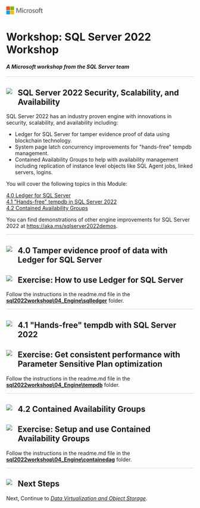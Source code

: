 ![](./graphics/microsoftlogo.png)

# Workshop: SQL Server 2022 Workshop

#### <i>A Microsoft workshop from the SQL Server team</i>

<p style="border-bottom: 1px solid lightgrey;"></p>

<h2><img style="float: left; margin: 0px 15px 15px 0px;" src="https://github.com/microsoft/sqlworkshops/blob/master/graphics/textbubble.png?raw=true"><b>     SQL Server 2022 Security, Scalability, and Availability</b></h2>

SQL Server 2022 has an industry proven engine with innovations in security, scalability, and availability including:

- Ledger for SQL Server for tamper evidence proof of data using blockchain technology.
- System page latch concurrency improvements for "hands-free" tempdb management.
- Contained Availability Groups to help with availability management including replication of instance level objects like SQL Agent jobs, linked servers, logins.

You will cover the following topics in this Module:

<dl>

  <dt><a href="#4-0">4.0 Ledger for SQL Server</a></dt>
  <dt><a href="#4-1">4.1 "Hands-free" tempdb in SQL Server 2022</a></dt>
  <dt><a href="#4-2">4.2 Contained Availability Groups</a></dt>
  
</dl>

You can find demonstrations of other engine improvements for SQL Server 2022 at https://aka.ms/sqlserver2022demos.

<p style="border-bottom: 1px solid lightgrey;"></p>

<h2><img style="float: left; margin: 0px 15px 15px 0px;" src="https://github.com/microsoft/sqlworkshops/blob/master/graphics/pencil2.png?raw=true"><b><a name="4-0">     4.0 Tamper evidence proof of data with Ledger for SQL Server</a></b></h2>

<h2><img style="float: left; margin: 0px 15px 15px 0px;" src="https://github.com/microsoft/sqlworkshops/blob/master/graphics/point1.png?raw=true"><b><a name="activityiqp">     Exercise: How to use Ledger for SQL Server</a></b></h2>

Follow the instructions in the readme.md file in the **[sql2022workshop\04_Engine\sqlledger](https://github.com/microsoft/sqlworkshops-sql2022workshop/tree/main/sql2022workshop/04_Engine/sqlledger)** folder.

<p style="border-bottom: 1px solid lightgrey;"></p>

<h2><img style="float: left; margin: 0px 15px 15px 0px;" src="https://github.com/microsoft/sqlworkshops/blob/master/graphics/pencil2.png?raw=true"><b><a name="4-1">     4.1 "Hands-free" tempdb with SQL Server 2022</a></b></h2>

<h2><img style="float: left; margin: 0px 15px 15px 0px;" src="https://github.com/microsoft/sqlworkshops/blob/master/graphics/point1.png?raw=true"><b><a name="activityquerystore">     Exercise: Get consistent performance with Parameter Sensitive Plan optimization</a></b></h2>

Follow the instructions in the readme.md file in the **[sql2022workshop\04_Engine\tempdb](https://github.com/microsoft/sqlworkshops-sql2022workshop/tree/main/sql2022workshop/04_Engine/tempdb)** folder.

<p style="border-bottom: 1px solid lightgrey;"></p>

<h2><img style="float: left; margin: 0px 15px 15px 0px;" src="https://github.com/microsoft/sqlworkshops/blob/master/graphics/pencil2.png?raw=true"><b><a name="4-2">     4.2 Contained Availability Groups</a></b></h2>

<h2><img style="float: left; margin: 0px 15px 15px 0px;" src="https://github.com/microsoft/sqlworkshops/blob/master/graphics/point1.png?raw=true"><b><a name="activityquerystore">     Exercise: Setup and use Contained Availability Groups</a></b></h2>

Follow the instructions in the readme.md file in the **[sql2022workshop\04_Engine\containedag](https://github.com/microsoft/sqlworkshops-sql2022workshop/tree/main/sql2022workshop/04_Engine/containedag)** folder.

<p style="border-bottom: 1px solid lightgrey;"></p>

<h2><img style="float: left; margin: 0px 15px 15px 0px;" src="https://github.com/microsoft/sqlworkshops/blob/master/graphics/geopin.png?raw=true"><b>  Next Steps</b></h2>

Next, Continue to <a href="./05_DataVirt.md" target="_blank"><i>Data Virtualization and Object Storage</i></a>.
